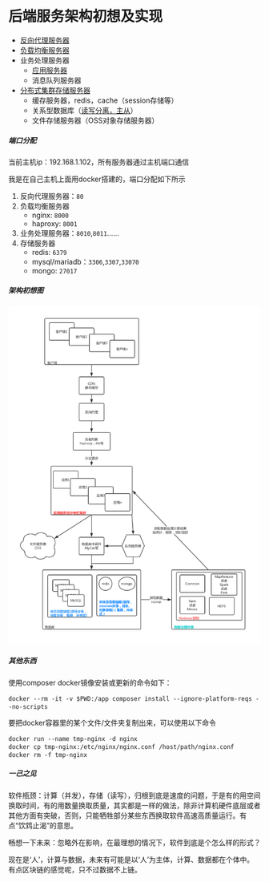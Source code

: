 # 后端服务架构初想及实现

- [反向代理服务器](proxy-server/proxy-server.md)
- [负载均衡服务器](load-balance/load-balance.md)
- 业务处理服务器
    - [应用服务器](service/service.md)
    - 消息队列服务器
- [分布式集群存储服务器](data-storage/data-storage.md)
    - 缓存服务器，redis，cache（session存储等）
    - 关系型数据库（[读写分离，主从](master-slave/master-slave.md)）
    - 文件存储服务器（OSS对象存储服务器）

##### 端口分配
当前主机ip：192.168.1.102，所有服务器通过主机端口通信

我是在自己主机上面用docker搭建的，端口分配如下所示
1. 反向代理服务器：`80`
2. 负载均衡服务器
    - nginx: `8000`
    - haproxy: `8001`
3. 业务处理服务器：`8010`,`8011`......
4. 存储服务器
    - redis: `6379`
    - mysql/mariadb：`3306`,`3307`,`33070`
    - mongo: `27017`

##### 架构初想图

![image](后端架构初想图.png)

##### 其他东西

使用composer docker镜像安装或更新的命令如下：
```
docker --rm -it -v $PWD:/app composer install --ignore-platform-reqs --no-scripts
```

要把docker容器里的某个文件/文件夹复制出来，可以使用以下命令

```
docker run --name tmp-nginx -d nginx
docker cp tmp-nginx:/etc/nginx/nginx.conf /host/path/nginx.conf
docker rm -f tmp-nginx
```

##### 一己之见

软件瓶颈：计算（并发），存储（读写），归根到底是速度的问题，于是有的用空间换取时间，有的用数量换取质量，其实都是一样的做法，除非计算机硬件底层或者其他方面有突破，否则，只能牺牲部分某些东西换取软件高速高质量运行。有点“饮鸩止渴”的意思。

畅想一下未来：忽略外在影响，在最理想的情况下，软件到底是个怎么样的形式？

现在是‘人’，计算与数据，未来有可能是以‘人’为主体，计算、数据都在个体中。有点区块链的感觉呢，只不过数据不上链。

